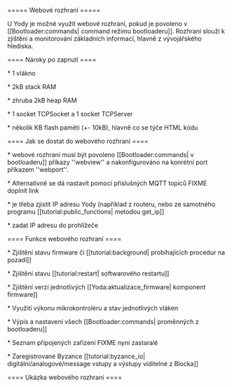 ===== Webové rozhraní =====



U Yody je možné využít webové rozhraní, pokud je povoleno v \[\[Bootloader:commands\| command režimu bootloaderu\]\]. Rozhraní slouží k zjištění a monitorování základních informací, hlavně z vývojářského hlediska.



==== Nároky po zapnutí ====

  \* 1 vlákno

  \* 2kB stack RAM

  \* zhruba 2kB heap RAM

  \* 1 socket TCPSocket a 1 socket TCPServer

  \* několik KB flash paměti \(+- 10kB\), hlavně co se týče HTML kódu



==== Jak se dostat do webového rozhraní ====

  \* webové rozhraní musí být povoleno \[\[Bootloader:commands\| v bootloaderu\]\] příkazy ''webview'' a nakonfigurováno na konrétní port příkazem ''webport''.

  \* Alternativně se dá nastavit pomocí příslušných MQTT topiců FIXME doplnit link

  \* je třeba zjistit IP adresu Yody \(například z routeru, nebo ze samotného programu \[\[tutorial:public\_functions\| metodou get\_ip\]\]  

  \* zadat IP adresu do prohlížeče



==== Funkce webového rozhraní ====

  \* Zjištění stavu firmware či \[\[tutorial:background\| probíhajících procedur na pozadí\]\]   

  \* Zjištění stavu \[\[tutorial:restart\| softwarového restartu\]\]  

  \* Zjištění verzí jednotlivých \[\[Yoda:aktualizace\_firmware\| komponent firmware\]\] 

  \* Využití výkonu mikrokontroléru a stav jednotlivých vláken

  \* Výpis a nastavení všech \[\[Bootloader:commands\| proměnných z bootloaderu\]\] 

  \* Seznam připojených zařízení FIXME nyní zastaralé

  \* Zaregistrované Byzance \[\[tutorial:byzance\_io\| digitální/analogové/message vstupy a výstupy viditelné z Blocka\]\] 



==== Ukázka webového rozhraní ====


